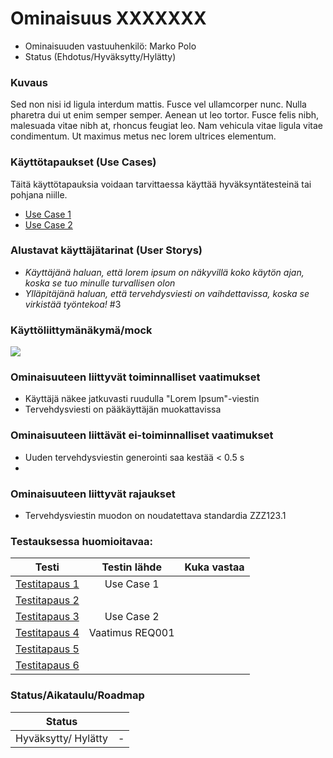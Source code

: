 # Ominaisuus XXXXXXX

* Ominaisuuden vastuuhenkilö: Marko Polo
* Status (Ehdotus/Hyväksytty/Hylätty)

### Kuvaus

Sed non nisi id ligula interdum mattis. Fusce vel ullamcorper nunc. Nulla pharetra dui ut enim semper semper. Aenean ut leo tortor. Fusce felis nibh, malesuada vitae nibh at, rhoncus feugiat leo. Nam vehicula vitae ligula vitae condimentum. Ut maximus metus nec lorem ultrices elementum.


### Käyttötapaukset (Use Cases)

Täitä käyttötapauksia voidaan tarvittaessa käyttää hyväksyntätesteinä tai pohjana niille.

* [Use Case 1](https://github.com/JAMK-IT/TT0S0100-software-desing-and-testing/blob/master/pohja-kayttotapauskuvaus.md)
* [Use Case 2](https://github.com/JAMK-IT/TT0S0100-software-desing-and-testing/blob/master/pohja-kayttotapauskuvaus.md)


### Alustavat käyttäjätarinat (User Storys)

* _Käyttäjänä haluan, että lorem ipsum on näkyvillä koko käytön ajan, koska se tuo minulle turvallisen olon_
* _Ylläpitäjänä haluan, että tervehdysviesti on vaihdettavissa, koska se virkistää työntekoa!_
#3

### Käyttöliittymänäkymä/mock

![](https://openclipart.org/image/300px/svg_to_png/178764/1370010418.png&disposition=attachment)


### Ominaisuuteen liittyvät toiminnalliset vaatimukset

* Käyttäjä näkee jatkuvasti ruudulla "Lorem Ipsum"-viestin
* Tervehdysviesti on pääkäyttäjän muokattavissa

### Ominaisuuteen liittävät ei-toiminnalliset vaatimukset

* Uuden tervehdysviestin generointi saa kestää < 0.5 s
* 

### Ominaisuuteen liittyvät rajaukset

* Tervehdysviestin muodon on noudatettava standardia ZZZ123.1


### Testauksessa huomioitavaa:

| Testi  | Testin lähde  | Kuka vastaa  |
|:-: | :-:|:-:|
| [Testitapaus 1](https://github.com/JAMK-IT/TTOS0100-Ohjelmistosuunnittelu-ja-testaus/blob/master/pohja-testitapaus.md)  | Use Case 1  |  |
| [Testitapaus 2](https://github.com/JAMK-IT/TTOS0100-Ohjelmistosuunnittelu-ja-testaus/blob/master/pohja-testitapaus.md)  |  |  |
| [Testitapaus 3](https://github.com/JAMK-IT/TTOS0100-Ohjelmistosuunnittelu-ja-testaus/blob/master/pohja-testitapaus.md)  | Use Case 2 |  |
| [Testitapaus 4](https://github.com/JAMK-IT/TTOS0100-Ohjelmistosuunnittelu-ja-testaus/blob/master/pohja-testitapaus.md)  | Vaatimus REQ001 |  |
| [Testitapaus 5](https://github.com/JAMK-IT/TTOS0100-Ohjelmistosuunnittelu-ja-testaus/blob/master/pohja-testitapaus.md)  |  |  |
| [Testitapaus 6](https://github.com/JAMK-IT/TTOS0100-Ohjelmistosuunnittelu-ja-testaus/blob/master/pohja-testitapaus.md)  |  |  |


### Status/Aikataulu/Roadmap

| Status | |
|:----:|:----:|
| Hyväksytty/ Hylätty | - |




